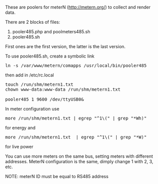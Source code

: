 These are poolers for meterN (http://metern.org/) to collect and render data.

There are 2 blocks of files:
 1. pooler485.php and poolmeters485.sh
 2. pooler485.sh

First ones are the first version, the latter is the last version.

To use pooler485.sh, create a symbolic link
<PRE>ln -s /var/www/metern/comapps /usr/local/bin/pooler485 
</PRE>
then add in /etc/rc.local
<PRE>
touch /run/shm/metern1.txt
chown www-data:www-data /run/shm/metern1.txt

pooler485 1 9600 /dev/ttyUSB0&
</PRE>

In meter configuration use
<PRE>more /run/shm/metern1.txt | egrep "^1\(" | grep "*Wh)"</PRE>
for energy and
<PRE>more /run/shm/metern1.txt  | egrep "^1\(" | grep "*W)"</PRE>
for live power

You can use more meters on the same bus, setting meters with different addresses.
MeterN configuration is the same, dimply change 1 with 2, 3, etc.

NOTE: meterN ID must be equal to RS485 address
